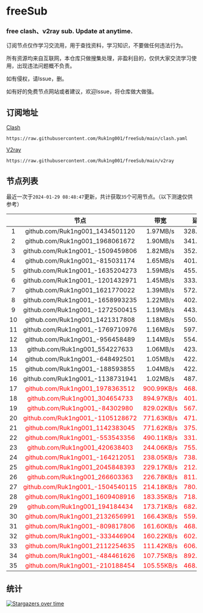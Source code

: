 # freeSub
### free clash、v2ray sub. Update at anytime.

订阅节点仅作学习交流用，用于查找资料，学习知识，不要做任何违法行为。

所有资源均来自互联网，本仓库只做搜集处理，非盈利目的，仅供大家交流学习使用，出现违法问题概不负责。

如有侵权，请Issue，删。

如有好的免费节点网站或者建议，欢迎Issue，将仓库做大做强。

## 订阅地址
[Clash](https://raw.githubusercontent.com/Ruk1ng001/freeSub/main/clash.yaml)
```
https://raw.githubusercontent.com/Ruk1ng001/freeSub/main/clash.yaml
```
[V2ray](https://raw.githubusercontent.com/Ruk1ng001/freeSub/main/v2ray)
```
https://raw.githubusercontent.com/Ruk1ng001/freeSub/main/v2ray
```

## 节点列表

最近一次于`2024-01-29 08:48:47`更新，共计获取`35`个可用节点。（以下测速仅供参考）

|  | 节点 | 带宽 | 延迟 |
|:-:|:--:|:--:|:--:|
 | 1 | github.com/Ruk1ng001_1434501120 | 1.97MB/s | 328.00ms |
 | 2 | github.com/Ruk1ng001_1968061672 | 1.90MB/s | 341.00ms |
 | 3 | github.com/Ruk1ng001_-1509459806 | 1.82MB/s | 352.00ms |
 | 4 | github.com/Ruk1ng001_-815031174 | 1.65MB/s | 401.00ms |
 | 5 | github.com/Ruk1ng001_-1635204273 | 1.59MB/s | 455.00ms |
 | 6 | github.com/Ruk1ng001_-1201432971 | 1.45MB/s | 333.00ms |
 | 7 | github.com/Ruk1ng001_1621770022 | 1.39MB/s | 572.00ms |
 | 8 | github.com/Ruk1ng001_-1658993235 | 1.22MB/s | 402.00ms |
 | 9 | github.com/Ruk1ng001_-1272500415 | 1.19MB/s | 443.00ms |
 | 10 | github.com/Ruk1ng001_1421317808 | 1.18MB/s | 550.00ms |
 | 11 | github.com/Ruk1ng001_-1769710976 | 1.16MB/s | 597.00ms |
 | 12 | github.com/Ruk1ng001_-956458489 | 1.14MB/s | 554.00ms |
 | 13 | github.com/Ruk1ng001_554227633 | 1.06MB/s | 423.00ms |
 | 14 | github.com/Ruk1ng001_-648492501 | 1.05MB/s | 422.00ms |
 | 15 | github.com/Ruk1ng001_-188593855 | 1.04MB/s | 422.00ms |
 | 16 | github.com/Ruk1ng001_-1138731941 | 1.02MB/s | 487.00ms |
 | 17 | <font color=red>github.com/Ruk1ng001_1978363512</font> | <font color=red>900.99KB/s</font> | <font color=red>468.00ms</font> |
 | 18 | <font color=red>github.com/Ruk1ng001_304654733</font> | <font color=red>894.97KB/s</font> | <font color=red>401.00ms</font> |
 | 19 | <font color=red>github.com/Ruk1ng001_-84302980</font> | <font color=red>829.02KB/s</font> | <font color=red>567.00ms</font> |
 | 20 | <font color=red>github.com/Ruk1ng001_-1105128672</font> | <font color=red>771.63KB/s</font> | <font color=red>471.00ms</font> |
 | 21 | <font color=red>github.com/Ruk1ng001_1142383045</font> | <font color=red>771.62KB/s</font> | <font color=red>375.00ms</font> |
 | 22 | <font color=red>github.com/Ruk1ng001_-553543356</font> | <font color=red>490.11KB/s</font> | <font color=red>331.00ms</font> |
 | 23 | <font color=red>github.com/Ruk1ng001_420638403</font> | <font color=red>244.06KB/s</font> | <font color=red>755.00ms</font> |
 | 24 | <font color=red>github.com/Ruk1ng001_-164212051</font> | <font color=red>238.05KB/s</font> | <font color=red>738.00ms</font> |
 | 25 | <font color=red>github.com/Ruk1ng001_2045848393</font> | <font color=red>229.17KB/s</font> | <font color=red>212.00ms</font> |
 | 26 | <font color=red>github.com/Ruk1ng001_266603363</font> | <font color=red>226.78KB/s</font> | <font color=red>811.00ms</font> |
 | 27 | <font color=red>github.com/Ruk1ng001_-1504540115</font> | <font color=red>214.18KB/s</font> | <font color=red>780.00ms</font> |
 | 28 | <font color=red>github.com/Ruk1ng001_1609408916</font> | <font color=red>183.35KB/s</font> | <font color=red>718.00ms</font> |
 | 29 | <font color=red>github.com/Ruk1ng001_194184434</font> | <font color=red>173.71KB/s</font> | <font color=red>682.00ms</font> |
 | 30 | <font color=red>github.com/Ruk1ng001_2132656991</font> | <font color=red>166.43KB/s</font> | <font color=red>559.00ms</font> |
 | 31 | <font color=red>github.com/Ruk1ng001_-809817806</font> | <font color=red>161.60KB/s</font> | <font color=red>468.00ms</font> |
 | 32 | <font color=red>github.com/Ruk1ng001_-333446904</font> | <font color=red>160.22KB/s</font> | <font color=red>602.00ms</font> |
 | 33 | <font color=red>github.com/Ruk1ng001_2112254635</font> | <font color=red>111.42KB/s</font> | <font color=red>606.00ms</font> |
 | 34 | <font color=red>github.com/Ruk1ng001_-484461626</font> | <font color=red>107.75KB/s</font> | <font color=red>892.00ms</font> |
 | 35 | <font color=red>github.com/Ruk1ng001_-210188454</font> | <font color=red>105.55KB/s</font> | <font color=red>468.00ms</font> |


## 统计

[![Stargazers over time](https://starchart.cc/Ruk1ng001/freeSub.svg)](https://starchart.cc/Ruk1ng001/freeSub)